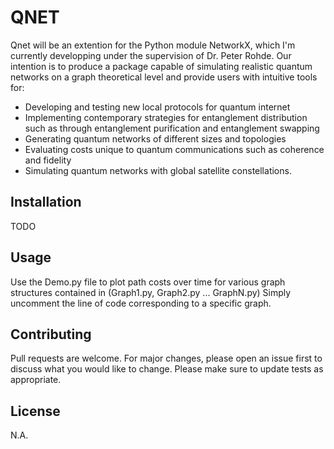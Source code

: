 # QNET

Qnet will be an extention for the Python module NetworkX, which I'm currently developping under the supervision of 
Dr. Peter Rohde. Our intention is to produce a package capable of simulating realistic quantum networks on a graph 
theoretical level and provide users with intuitive tools for:

* Developing and testing new local protocols for quantum internet
* Implementing contemporary strategies for entanglement distribution such as through entanglement purification and 
entanglement swapping 
* Generating quantum networks of different sizes and topologies
* Evaluating costs unique to quantum communications such as coherence and fidelity 
* Simulating quantum networks with global satellite constellations.

## Installation

TODO

## Usage

Use the Demo.py file to plot path costs over time for various graph structures
contained in (Graph1.py, Graph2.py ... GraphN.py) Simply uncomment the line
of code corresponding to a specific graph.

## Contributing
Pull requests are welcome. For major changes, please open an issue first to discuss what you would like to change.
Please make sure to update tests as appropriate.

## License

N.A.